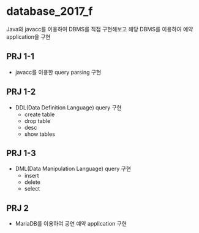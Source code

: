 # database_2017_f
Java와 javacc를 이용하여 DBMS를 직접 구현해보고 해당 DBMS를 이용하여 예약 application을 구현

## PRJ 1-1
- javacc를 이용한 query parsing 구현

## PRJ 1-2
- DDL(Data Definition Language) query 구현
    - create table
    - drop table
    - desc
    - show tables

## PRJ 1-3
- DML(Data Manipulation Language) query 구현
    - insert
    - delete
    - select

## PRJ 2
- MariaDB를 이용하여 공연 예약 application 구현
